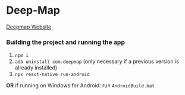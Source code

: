 # Deep-Map

[Deepmap Website](https://github.com/djryancarson/Deep-Map)



### Building the project and running the app

1. `npm i`
2. `adb uninstall com.deepmap` (only necessary if a previous version is already installed)
3. `npx react-native run-android`

**OR** if running on Windows for Android: run `AndroidBuild.bat`